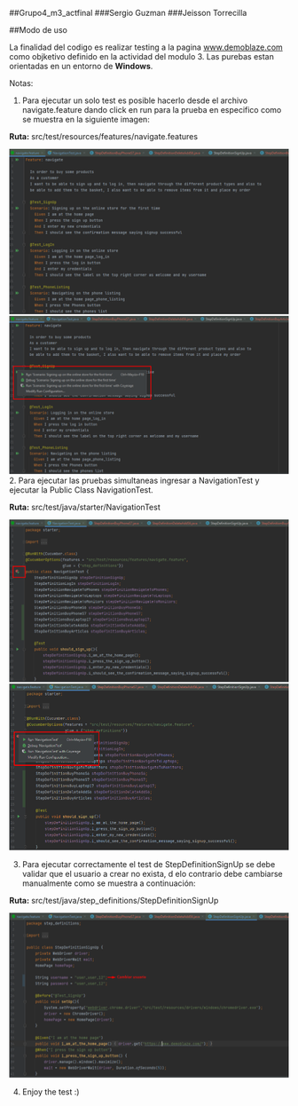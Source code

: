##Grupo4_m3_actfinal
###Sergio Guzman
###Jeisson Torrecilla

##Modo de uso

La finalidad del codigo es realizar testing a la pagina www.demoblaze.com como objketivo definido en la actividad del modulo 3. Las purebas estan orientadas en un entorno de **Windows**.

Notas:

1. Para ejecutar un solo test es posible hacerlo desde el archivo navigate.feature dando click en run para la prueba en especifico como se muestra en la siguiente imagen:

**Ruta:** src/test/resources/features/navigate.features

![client](img/Nota1-img1.png)
![client](img/Nota1-img2.png)
2. Para ejecutar las pruebas simultaneas ingresar a NavigationTest y ejecutar la Public Class NavigationTest.

**Ruta:** src/test/java/starter/NavigationTest

![client](img/Nota2-img1.png)
![client](img/Nota2-img2.png)

3. Para ejecutar correctamente el test de StepDefinitionSignUp se debe validar que el usuario a crear no exista, d elo contrario debe cambiarse manualmente como se muestra a continuación:

**Ruta:** src/test/java/step_definitions/StepDefinitionSignUp

![client](img/Nota3-img1.png)

4. Enjoy the test :)

